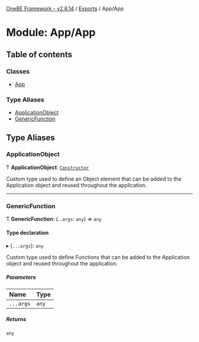 [OneBE Framework - v2.6.14](../README.md) / [Exports](../modules.md) / App/App

# Module: App/App

## Table of contents

### Classes

- [App](../classes/App_App.App.md)

### Type Aliases

- [ApplicationObject](App_App.md#applicationobject)
- [GenericFunction](App_App.md#genericfunction)

## Type Aliases

### ApplicationObject

Ƭ **ApplicationObject**: [`Constructor`](Documentation_MetadataTypes.md#constructor)

Custom type used to define an Object element that can be added to the
Application object and reused throughout the application.

___

### GenericFunction

Ƭ **GenericFunction**: (...`args`: `any`) => `any`

#### Type declaration

▸ (`...args`): `any`

Custom type used to define Functions that can be added to the Application
object and reused throughout the application.

##### Parameters

| Name | Type |
| :------ | :------ |
| `...args` | `any` |

##### Returns

`any`
